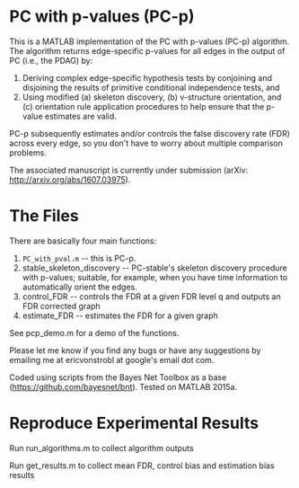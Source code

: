 # PC with p-values (PC-p)

This is a MATLAB implementation of the PC with p-values (PC-p) algorithm. The algorithm returns edge-specific p-values for all edges in the output of PC (i.e., the PDAG) by:

1. Deriving complex edge-specific hypothesis tests by conjoining and disjoining the results of primitive conditional independence tests, and
2. Using modified (a) skeleton discovery, (b) v-structure orientation, and (c) orientation rule application procedures to help ensure that the p-value estimates are valid.

PC-p subsequently estimates and/or controls the false discovery rate (FDR) across every edge, so you don't have to worry about multiple comparison problems.

The associated manuscript is currently under submission (arXiv: http://arxiv.org/abs/1607.03975).

# The Files
There are basically four main functions: 

1. `PC_with_pval.m` -- this is PC-p.
2. stable_skeleton_discovery -- PC-stable's skeleton discovery procedure with p-values; suitable, for example, when you have time information to automatically orient the edges.
3. control_FDR -- controls the FDR at a given FDR level q and outputs an FDR corrected graph
4. estimate_FDR -- estimates the FDR for a given graph

See pcp_demo.m for a demo of the functions.

Please let me know if you find any bugs or have any suggestions by emailing me at ericvonstrobl at google's email dot com.

Coded using scripts from the Bayes Net Toolbox as a base (https://github.com/bayesnet/bnt). Tested on MATLAB 2015a.

# Reproduce Experimental Results

Run run_algorithms.m to collect algorithm outputs

Run get_results.m to collect mean FDR, control bias and estimation bias results
